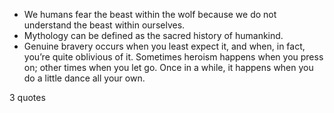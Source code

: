  - We humans fear the beast within the wolf because we do not understand the beast within ourselves.
 - Mythology can be defined as the sacred history of humankind.
 - Genuine bravery occurs when you least expect it, and when, in fact, you’re quite oblivious of it. Sometimes heroism happens when you press on; other times when you let go. Once in a while, it happens when you do a little dance all your own.

3 quotes